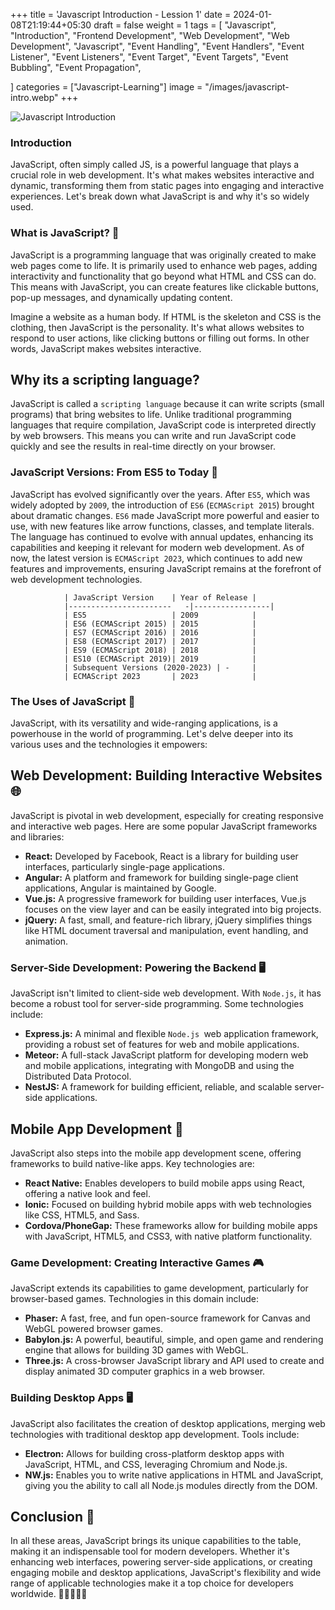 +++
title = 'Javascript Introduction - Lession 1'
date = 2024-01-08T21:19:44+05:30
draft = false
weight = 1
tags = [
        "Javascript",
        "Introduction",
        "Frontend Development",
        "Web Development",
        "Web Development",
        "Javascript",
        "Event Handling",
        "Event Handlers",
        "Event Listener",
        "Event Listeners",
        "Event Target",
        "Event Targets",
        "Event Bubbling",
        "Event Propagation",
    
]
categories = ["Javascript-Learning"]
image = "/images/javascript-intro.webp"
+++

![Javascript Introduction](/images/javascript-intro.webp)

### Introduction

JavaScript, often simply called JS, is a powerful language that plays a crucial role in web development. It's what makes websites interactive and dynamic, transforming them from static pages into engaging and interactive experiences. Let's break down what JavaScript is and why it's so widely used.

### What is JavaScript? 🤔

JavaScript is a programming language that was originally created to make web pages come to life. It is primarily used to enhance web pages, adding interactivity and functionality that go beyond what HTML and CSS can do. This means with JavaScript, you can create features like clickable buttons, pop-up messages, and dynamically updating content.

Imagine a website as a human body. If HTML is the skeleton and CSS is the clothing, then JavaScript is the personality. It's what allows websites to respond to user actions, like clicking buttons or filling out forms. In other words, JavaScript makes websites interactive.

## Why its a scripting language?

JavaScript is called a `scripting language` because it can write scripts (small programs) that bring websites to life. Unlike traditional programming languages that require compilation, JavaScript code is interpreted directly by web browsers. This means you can write and run JavaScript code quickly and see the results in real-time directly on your browser.

### JavaScript Versions: From ES5 to Today 🔄

JavaScript has evolved significantly over the years. After `ES5`, which was widely adopted by `2009`, the introduction of `ES6` (`ECMAScript 2015`) brought about dramatic changes. `ES6` made JavaScript more powerful and easier to use, with new features like arrow functions, classes, and template literals. The language has continued to evolve with annual updates, enhancing its capabilities and keeping it relevant for modern web development. As of now, the latest version is `ECMAScript 2023`, which continues to add new features and improvements, ensuring JavaScript remains at the forefront of web development technologies.

```
            | JavaScript Version    | Year of Release |
            |-----------------------   -|-----------------|
            | ES5                   | 2009            |
            | ES6 (ECMAScript 2015) | 2015            |
            | ES7 (ECMAScript 2016) | 2016            |
            | ES8 (ECMAScript 2017) | 2017            |
            | ES9 (ECMAScript 2018) | 2018            |
            | ES10 (ECMAScript 2019)| 2019            |
            | Subsequent Versions (2020-2023) | -     |
            | ECMAScript 2023       | 2023            |

```

### The Uses of JavaScript 🚀

JavaScript, with its versatility and wide-ranging applications, is a powerhouse in the world of programming. Let's delve deeper into its various uses and the technologies it empowers:

## Web Development: Building Interactive Websites 🌐

JavaScript is pivotal in web development, especially for creating responsive and interactive web pages. Here are some popular JavaScript frameworks and libraries:

- **React:** Developed by Facebook, React is a library for building user interfaces, particularly single-page applications.
- **Angular:** A platform and framework for building single-page client applications, Angular is maintained by Google.
- **Vue.js:** A progressive framework for building user interfaces, Vue.js focuses on the view layer and can be easily integrated into big projects.
- **jQuery:** A fast, small, and feature-rich library, jQuery simplifies things like HTML document traversal and manipulation, event handling, and animation.

### Server-Side Development: Powering the Backend 🖥️

JavaScript isn't limited to client-side web development. With `Node.js`, it has become a robust tool for server-side programming. Some technologies include:

- **Express.js:** A minimal and flexible `Node.js `web application framework, providing a robust set of features for web and mobile applications.
- **Meteor:** A full-stack JavaScript platform for developing modern web and mobile applications, integrating with MongoDB and using the Distributed Data Protocol.
- **NestJS:** A framework for building efficient, reliable, and scalable server-side applications.

## Mobile App Development 📱

JavaScript also steps into the mobile app development scene, offering frameworks to build native-like apps. Key technologies are:

- **React Native:** Enables developers to build mobile apps using React, offering a native look and feel.
- **Ionic:** Focused on building hybrid mobile apps with web technologies like CSS, HTML5, and Sass.
- **Cordova/PhoneGap:** These frameworks allow for building mobile apps with JavaScript, HTML5, and CSS3, with native platform functionality.

### Game Development: Creating Interactive Games 🎮

JavaScript extends its capabilities to game development, particularly for browser-based games. Technologies in this domain include:

- **Phaser:** A fast, free, and fun open-source framework for Canvas and WebGL powered browser games.
- **Babylon.js:** A powerful, beautiful, simple, and open game and rendering engine that allows for building 3D games with WebGL.
- **Three.js:** A cross-browser JavaScript library and API used to create and display animated 3D computer graphics in a web browser.

### Building Desktop Apps 🖥️

JavaScript also facilitates the creation of desktop applications, merging web technologies with traditional desktop app development. Tools include:

- **Electron:** Allows for building cross-platform desktop apps with JavaScript, HTML, and CSS, leveraging Chromium and Node.js.
- **NW.js:** Enables you to write native applications in HTML and JavaScript, giving you the ability to call all Node.js modules directly from the DOM.

## Conclusion 🎉

In all these areas, JavaScript brings its unique capabilities to the table, making it an indispensable tool for modern developers. Whether it's enhancing web interfaces, powering server-side applications, or creating engaging mobile and desktop applications, JavaScript's flexibility and wide range of applicable technologies make it a top choice for developers worldwide. 🚀👩‍💻👨‍💻
